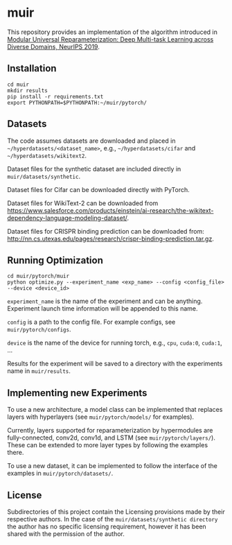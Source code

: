 # muir

This repository provides an implementation of the algorithm introduced in [Modular Universal Reparameterization: Deep Multi-task Learning across Diverse Domains, NeurIPS 2019](https://arxiv.org/pdf/1906.00097.pdf).

## Installation
```
cd muir
mkdir results
pip install -r requirements.txt
export PYTHONPATH=$PYTHONPATH:~/muir/pytorch/
```

## Datasets

The code assumes datasets are downloaded and placed in `~/hyperdatasets/<dataset_name>`, e.g., `~/hyperdatasets/cifar` and `~/hyperdatasets/wikitext2`.

Dataset files for the synthetic dataset are included directly in `muir/datasets/synthetic`.

Dataset files for Cifar can be downloaded directly with PyTorch.

Dataset files for WikiText-2 can be downloaded from https://www.salesforce.com/products/einstein/ai-research/the-wikitext-dependency-language-modeling-dataset/.

Dataset files for CRISPR binding prediction can be downloaded from: http://nn.cs.utexas.edu/pages/research/crispr-binding-prediction.tar.gz.

## Running Optimization

```
cd muir/pytorch/muir
python optimize.py --experiment_name <exp_name> --config <config_file> --device <device_id>
```

`experiment_name` is the name of the experiment and can be anything. Experiment launch time information will be appended to this name.

`config` is a path to the config file. For example configs, see `muir/pytorch/configs`.

`device` is the name of the device for running torch, e.g., `cpu`, `cuda:0`, `cuda:1`, ...

Results for the experiment will be saved to a directory with the experiments name in `muir/results`.

## Implementing new Experiments

To use a new architecture, a model class can be implemented that replaces layers with hyperlayers (see `muir/pytorch/models/` for examples).

Currently, layers supported for reparameterization by hypermodules are fully-connected, conv2d, conv1d, and LSTM (see `muir/pytorch/layers/`). These can be extended to more layer types by following the examples there.

To use a new dataset, it can be implemented to follow the interface of the examples in `muir/pytorch/datasets/`.

## License

Subdirectories of this project contain the Licensing provisions made by their respective authors.
In the case of the `muir/datasets/synthetic directory` the author has no specific licensing requirement, however it has been shared with the permission of the author.

